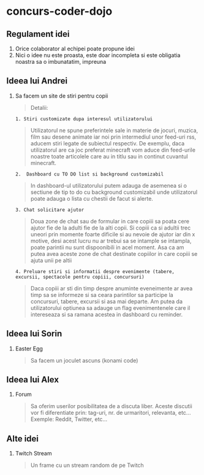 # concurs-coder-dojo
## Regulament idei

1. Orice colaborator al echipei poate propune idei
2. Nici o idee nu este proasta, este doar incompleta si este obligatia noastra sa o imbunatatim, impreuna


## Ideea lui Andrei
1.  Sa facem un site de stiri pentru copii

     > Detalii:

        1. Stiri customizate dupa interesul utilizatorului
       >  Utilizatorul ne spune preferintele sale in materie de jocuri, muzica, film sau desene animate  iar noi prin intermediul unor feed-uri rss, aducem stiri legate de subiectul respectiv. De exemplu, daca utilizatorul are ca joc preferat minecraft vom aduce din feed-urile noastre toate articolele care au in titlu sau in continut cuvantul minecraft.


        2.  Dashboard cu TO DO list si background customizabil
     >  In dashboard-ul utilizatorului putem adauga de asemenea si o sectiune de tip to do cu background customizabil unde utilizatorul poate adauga o lista cu chestii de facut si alerte.

        3. Chat solicitare ajutor
      > Doua zone de chat sau de formular in care copiii sa poata cere ajutor fie de la adulti fie de la alti copii. Si copiii ca si adultii trec uneori prin momente foarte dificile si au nevoie de ajutor iar din x motive, desi acest lucru nu ar trebui sa se intample se intampla, poate parintii nu sunt dispoonibili in acel moment. Asa ca am putea avea aceste zone de chat destinate copiilor in care copiii se ajuta unii pe altii

        4. Preluare stiri si informatii despre evenimente (tabere, excursii, spectacole pentru copiii, concursuri)
      >  Daca copiii ar sti din timp despre anuminte eveneimente ar avea timp sa se informeze si sa ceara parintilor sa participe la concursuri, tabere, excursii si asa mai departe. Am putea da utilizatorului optiunea sa adauge un flag evenimentenele care il intereseaza si sa ramana acestea in dashboard cu reminder.  

## Ideea lui Sorin
1. Easter Egg

     > Sa facem un joculet ascuns (konami code)     

## Ideea lui Alex
1. Forum

     > Sa oferim userilor posibilitatea de a discuta liber. Aceste discutii vor fi diferentiate prin: tag-uri, nr. de urmaritori, relevanta, etc...
     > Exemple: Reddit, Twitter, etc...

## Alte idei
1. Twitch Stream

     > Un frame cu un stream random de pe Twitch
